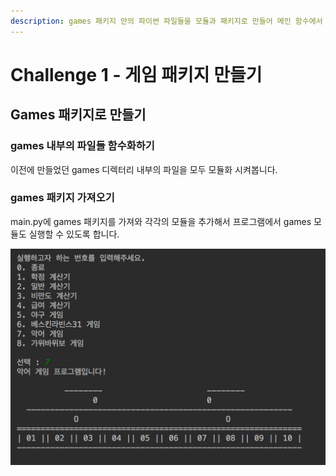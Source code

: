 ```yaml
---
description: games 패키지 안의 파이썬 파일들을 모듈과 패키지로 만들어 메인 함수에서 사용합니다.
---
```


# Challenge 1 - 게임 패키지 만들기

## Games 패키지로 만들기 

### games 내부의 파일들 함수화하기 

이전에 만들었던 games 디렉터리 내부의 파일을 모두 모듈화 시켜봅니다.

### games 패키지 가져오기 

main.py에 games 패키지를 가져와 각각의 모듈을 추가해서 프로그램에서 games 모듈도 실행할 수 있도록 합니다.

![&#xC2E4;&#xD589; &#xD654;&#xBA74;](../../.gitbook/assets/image%20%28116%29.png)

